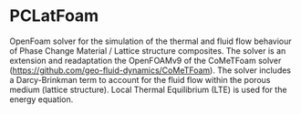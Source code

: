 # PCLatFoam
OpenFoam solver for the simulation of the thermal and fluid flow behaviour of Phase Change Material / Lattice structure composites. The solver is an extension and readaptation the OpenFOAMv9 of the CoMeTFoam solver (https://github.com/geo-fluid-dynamics/CoMeTFoam).
The solver includes a Darcy-Brinkman term to account for the fluid flow within the porous medium (lattice structure). Local Thermal Equilibrium (LTE) is used for the energy equation.
